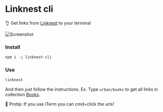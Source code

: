 # Linknest cli

👌 Get links from [Linknest](https://linknest.com) to your terminal

![Screenshot](https://res.cloudinary.com/urre/image/upload/v1503344183/gohxr1sjx7wtvmzlnzal.png)

### Install

```bash
npm i -g linknest-cli
```

### Use

```bash
linknest
```

And then just follow the instructions. Ex. Type ``urban/books`` to get all links in collection [Books](https://linknest.com/urban/books/).

💪 Protip: If you use iTerm you can cmd+click the urls!
